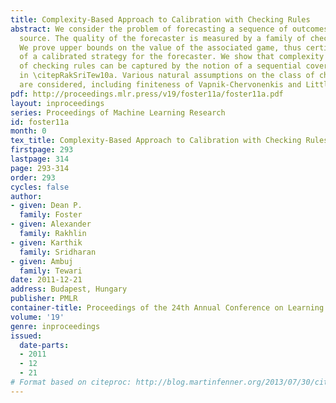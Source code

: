 ```yaml
---
title: Complexity-Based Approach to Calibration with Checking Rules
abstract: We consider the problem of forecasting a sequence of outcomes from an unknown
  source. The quality of the forecaster is measured by a family of checking rules.
  We prove upper bounds on the value of the associated game, thus certifying the existence
  of a calibrated strategy for the forecaster. We show that complexity of the family
  of checking rules can be captured by the notion of a sequential cover introduced
  in \citepRakSriTew10a. Various natural assumptions on the class of checking rules
  are considered, including finiteness of Vapnik-Chervonenkis and Littlestone’s dimensions.
pdf: http://proceedings.mlr.press/v19/foster11a/foster11a.pdf
layout: inproceedings
series: Proceedings of Machine Learning Research
id: foster11a
month: 0
tex_title: Complexity-Based Approach to Calibration with Checking Rules
firstpage: 293
lastpage: 314
page: 293-314
order: 293
cycles: false
author:
- given: Dean P.
  family: Foster
- given: Alexander
  family: Rakhlin
- given: Karthik
  family: Sridharan
- given: Ambuj
  family: Tewari
date: 2011-12-21
address: Budapest, Hungary
publisher: PMLR
container-title: Proceedings of the 24th Annual Conference on Learning Theory
volume: '19'
genre: inproceedings
issued:
  date-parts:
  - 2011
  - 12
  - 21
# Format based on citeproc: http://blog.martinfenner.org/2013/07/30/citeproc-yaml-for-bibliographies/
---
```

